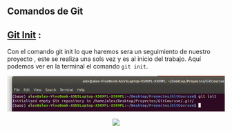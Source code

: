 ## Comandos de Git

## [Git Init](https://git-scm.com/docs/git-init) :

Con el comando git init lo que haremos sera un seguimiento de nuestro proyecto , este se realiza una sols vez y es al inicio del trabajo.
Aquí podemos ver en la terminal el comando  ` git init `.

<p align="center">

<img src="../src/init.png" width="700"/>

<p align="center"></p>

</p align="center">

<p align="center">

<img  height="auto" width="500" src="https://github.com/alexliqu09/GitCourse/blob/main/src/graficagit.png"/>

</p align="center">
